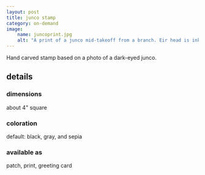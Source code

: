 ```yaml
---
layout: post
title: junco stamp
category: on-demand
image: 
    name: juncoprint.jpg
    alt: "A print of a junco mid-takeoff from a branch. Eir head is inked in black, body in gray, and the branch in sepia."
---
```


Hand carved stamp based on a photo of a dark-eyed junco.

## details

### dimensions

about 4" square

### coloration

default: black, gray, and sepia

### available as

patch, print, greeting card
